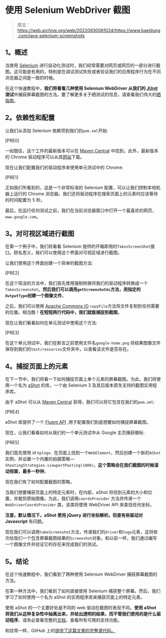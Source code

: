 # 使用 Selenium WebDriver 截图

> 原文：<https://web.archive.org/web/20220930061024/https://www.baeldung.com/java-selenium-screenshots>

## **1。概述**

当使用 [Selenium](https://web.archive.org/web/20221129014726/https://www.selenium.dev/) 进行自动化测试时，我们经常需要对网页或网页的一部分进行截图。这可能是有用的，特别是在调试测试失败或者验证我们的应用程序行为在不同浏览器之间是一致的时候。

在这个快速教程中，**我们将看看几种使用 Selenium WebDriver 从我们的 [JUnit](/web/20221129014726/https://www.baeldung.com/tag/junit/) 测试**中捕获屏幕截图的方法。要了解更多关于硒测试的信息，请查看我们伟大的[硒指南](/web/20221129014726/https://www.baeldung.com/java-selenium-with-junit-and-testng)。

## **2。依赖性和配置**

让我们从添加 Selenium 依赖项到我们的`pom.xml`开始:

[PRE0]

一如既往，这个工件的最新版本可以在 [Maven Central](https://web.archive.org/web/20221129014726/https://search.maven.org/classic/#search%7Cga%7C1%7Cselenium-java) 中找到。此外，最新版本的 Chrome 驱动程序可以从其[网站](https://web.archive.org/web/20221129014726/https://chromedriver.chromium.org/downloads)下载。

现在让我们配置我们的驱动程序来使用单元测试中的 Chrome:

[PRE1]

正如我们所看到的，这是一个非常标准的 Selenium 配置，可以让我们控制本地机器上运行的 Chrome 浏览器。我们还将驱动程序在搜索页面上的元素时应该等待的时间配置为 5 秒。

最后，在运行任何测试之前，我们在当前浏览器窗口中打开一个最喜欢的网页，`www.google.com`。

## **3。对可视区域进行截图**

在第一个例子中，我们将看看 Selenium 提供的开箱即用的`TakesScreenShot`接口。顾名思义，我们可以使用这个界面对可视区域进行截图。

让我们使用这个界面创建一个简单的截图方法:

[PRE2]

在这个简洁的方法中，我们首先使用强制转换将我们的驱动程序转换成一个`TakesScreenshot`。**然后我们可以调用`getScreenshotAs`方法，用指定的`OutputType`创建一个图像文件**。

之后，我们可以使用 [Apache Commons IO](/web/20221129014726/https://www.baeldung.com/apache-commons-io) `copyFile`方法将文件复制到任何需要的位置。相当酷！**在短短两行代码中，我们就能捕捉到截图**。

现在让我们看看如何在单元测试中使用这个方法:

[PRE3]

在这个单元测试中，我们在断言之前使用文件名`google-home.png` 将结果图像文件保存到我们的`test/resources`文件夹中，以查看该文件是否存在。

## **4。捕捉页面上的元素**

在下一节中，我们将看一下如何捕捉页面上单个元素的屏幕截图。为此，我们将使用一个名为 [aShot](https://web.archive.org/web/20221129014726/https://github.com/pazone/ashot) 的库，一个由 Selenium 3 及其后版本原生支持的截图实用程序库。

由于 aShot 可以从 [Maven Central](https://web.archive.org/web/20221129014726/https://search.maven.org/classic/#search%7Cga%7C1%7Cashot) 获得，我们可以将它包含在我们的`pom.xml`:

[PRE4]

aShot 库提供了一个 [Fluent API](https://web.archive.org/web/20221129014726/https://en.wikipedia.org/wiki/Fluent_interface) ,用于配置我们到底想要如何捕捉屏幕截图。

现在，让我们看看如何从我们的一个单元测试中从 Google 主页捕获徽标:

[PRE5]

我们首先使用 id `hplogo.` 在页面上找到一个`WebElement`，然后创建一个新的`AShot`实例，并设置一个内置的拍摄策略—`ShootingStrategies.viewportPasting(1000)`。**这个策略会在我们截图的时候滚动视窗，最多一秒钟**。

现在我们有了如何配置截图的策略。

当我们想要捕获页面上的特定元素时，在内部，aShot 将找到元素的大小和位置，并裁剪原始图像。为此，我们调用`coordsProvider` 方法并传递一个`WebDriverCoordsProvider` 类，该类将使用 WebDriver API 来查找任何坐标。

**注意，默认情况下，aShot 使用 jQuery 进行坐标解析。但是有些驱动对 Javascript** 有问题。

现在我们可以调用`takeScreenshot`方法，传递我们的`driver`和`logo`元素，这将依次给我们一个包含屏幕截图结果的`Screenshot`对象。和以前一样，我们通过编写一个图像文件并验证它的存在来完成我们的测试。

## **5。结论**

在这个快速教程中，我们看到了两种使用 Selenium WebDriver 捕获屏幕截图的方法。

在第一种方法中，我们看到了如何直接使用 Selenium 捕获整个屏幕。然后，我们学习了如何使用一个名为 aShot 的实用程序库来捕获页面上的特定元素。

使用 aShot 的一个主要好处是不同的 web 驱动在截图时表现不同。**使用 aShot 将我们从这种复杂性中抽离出来，并给出透明的结果，而不管我们使用的是什么驱动程序**。请务必查看完整的[文档](https://web.archive.org/web/20221129014726/https://github.com/pazone/ashot)，查看所有可用的支持功能。

和往常一样，GitHub 上的[提供了这篇文章的完整源代码。](https://web.archive.org/web/20221129014726/https://github.com/eugenp/tutorials/tree/master/testing-modules/selenium-junit-testng)